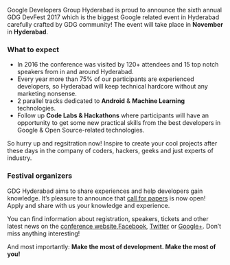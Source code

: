 Google Developers Group Hyderabad is proud to announce the sixth annual GDG DevFest 2017 which is the biggest Google related event in Hyderabad carefully crafted by GDG community! The event will take place in **November** in **Hyderabad**.

### What to expect

* In 2016 the conference was visited by 120+ attendees and 15 top notch speakers from in and around Hyderabad.
* Every year more than 75% of our participants are experienced developers, so Hyderabad will keep technical hardcore without any marketing nonsense.
* 2 parallel tracks dedicated to **Android** & **Machine Learning** technologies.
* Follow up **Code Labs & Hackathons** where participants will have an opportunity to get some new practical skills from the best developers in Google & Open Source-related technologies.

So hurry up and regsitration now! Inspire to create your cool projects after these days in the company of coders, hackers, geeks and just experts of industry.

### Festival organizers

GDG Hyderabad aims to share experiences and help developers gain knowledge. It’s pleasure to announce that [call for papers](https://docs.google.com/forms/d/1rNGi2oPOAZ84mKkL5ccDYUEp93cO0RJ4GZZ-NTmtkYg/viewform) is now open! Apply and share with us your knowledge and experience.

You can find information about registration, speakers, tickets and other latest news on the [conference website](http://devfest.gdg.org.ua/),[Facebook](https://www.facebook.com/gdghyd/), [Twitter](https://twitter.com/gdg_hyd) or [Google+](https://plus.google.com/+GdghyderabadOrg). Don’t miss anything interesting!

And most importantly: **Make the most of development. Make the most of you!**
